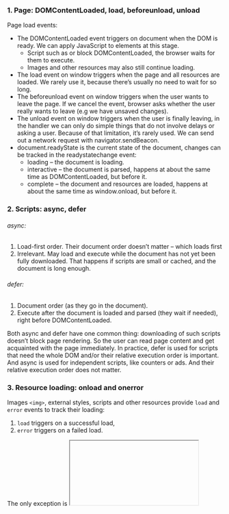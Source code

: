 ### 1. Page: DOMContentLoaded, load, beforeunload, unload
Page load events:

* The DOMContentLoaded event triggers on document when the DOM is ready. We can apply JavaScript to elements at this stage.
    * Script such as <script>...</script> or <script src="..."></script> block DOMContentLoaded, the browser waits for them to execute.
    * Images and other resources may also still continue loading.
* The load event on window triggers when the page and all resources are loaded. We rarely use it, because there’s usually no need to wait for so long.
* The beforeunload event on window triggers when the user wants to leave the page. If we cancel the event, browser asks whether the user really wants to leave (e.g we have unsaved changes).
* The unload event on window triggers when the user is finally leaving, in the handler we can only do simple things that do not involve delays or asking a user. Because of that limitation, it’s rarely used. We can send out a network request with navigator.sendBeacon.
* document.readyState is the current state of the document, changes can be tracked in the readystatechange event:
    * loading – the document is loading.
    * interactive – the document is parsed, happens at about the same time as DOMContentLoaded, but before it.
    * complete – the document and resources are loaded, happens at about the same time as window.onload, but before it.
    
### 2. Scripts: async, defer
###### async:	
1. Load-first order. Their document order doesn’t matter – which loads first	
2. Irrelevant. May load and execute while the document has not yet been fully downloaded. That happens if scripts are small or cached, and the document is long enough.

###### defer:
1. Document order (as they go in the document).	
2. Execute after the document is loaded and parsed (they wait if needed), right before DOMContentLoaded.

Both async and defer have one common thing: downloading of such scripts doesn’t block page rendering. So the user can read page content and get acquainted with the page immediately.
In practice, defer is used for scripts that need the whole DOM and/or their relative execution order is important. And async is used for independent scripts, like counters or ads. And their relative execution order does not matter.

### 3. Resource loading: onload and onerror
Images `<img>`, external styles, scripts and other resources provide `load` and `error` events to track their loading:

1. `load` triggers on a successful load,
2. `error` triggers on a failed load.

The only exception is <iframe>: for historical reasons it always triggers load, for any load completion, even if the page is not found.

The readystatechange event also works for resources, but is rarely used, because load/error events are simpler.
